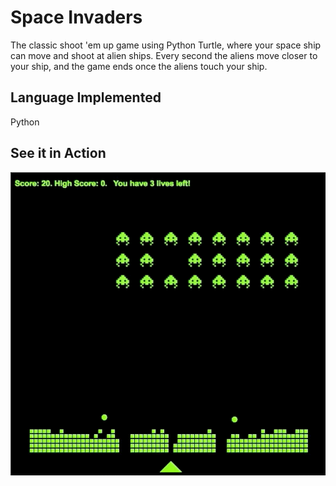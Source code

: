 # Space Invaders
The classic shoot 'em up game using Python Turtle, where your space ship can move and shoot at alien ships. Every second the aliens move closer to your ship, and the game ends once the aliens touch your ship.
## Language Implemented
Python

## See it in Action

![space](space.gif)

